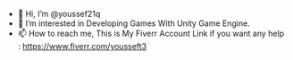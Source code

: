 - 👋 Hi, I’m @youssef21q
- 👀 I’m interested in Developing Games With Unity Game Engine.
- 📫 How to reach me, This is My Fiverr Account Link if you want any help : https://www.fiverr.com/yousseft3

<!---
youssef21q/youssef21q is a ✨ special ✨ repository because its `README.md` (this file) appears on your GitHub profile.
You can click the Preview link to take a look at your changes.
--->
